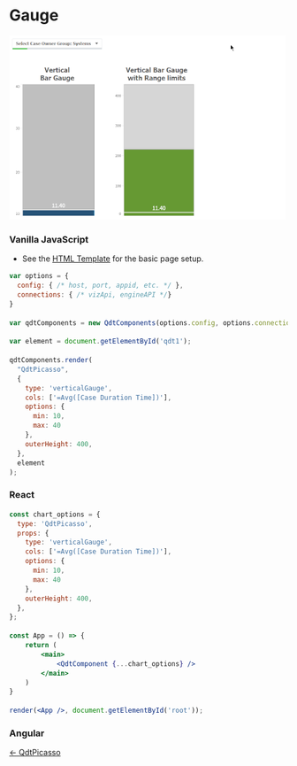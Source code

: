 # Gauge

![Gauge](../assets/gauge.png)

### Vanilla JavaScript

- See the [HTML Template](https://github.com/qlik-demo-team/qdt-components/blob/master/docs/usage/Html.md) for the
basic page setup. 

```js
var options = {
  config: { /* host, port, appid, etc. */ },
  connections: { /* vizApi, engineAPI */}
}

var qdtComponents = new QdtComponents(options.config, options.connections);

var element = document.getElementById('qdt1');

qdtComponents.render(
  "QdtPicasso", 
  {
    type: 'verticalGauge',
    cols: ['=Avg([Case Duration Time])'],
    options: {
      min: 10,
      max: 40 
    },
    outerHeight: 400,
  }, 
  element
);
```

### React

```jsx
const chart_options = {
  type: 'QdtPicasso',
  props: {
    type: 'verticalGauge',
    cols: ['=Avg([Case Duration Time])'],
    options: {
      min: 10,
      max: 40 
    },
    outerHeight: 400,
  },
};

const App = () => {
    return (
        <main>
            <QdtComponent {...chart_options} />
        </main>
    )
}

render(<App />, document.getElementById('root'));
```

### Angular


[← QdtPicasso](../)